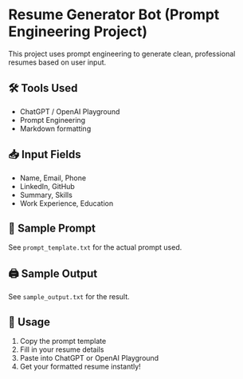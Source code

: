 # Resume Generator Bot (Prompt Engineering Project)

This project uses prompt engineering to generate clean, professional resumes based on user input.

## 🛠 Tools Used
- ChatGPT / OpenAI Playground
- Prompt Engineering
- Markdown formatting

## 📥 Input Fields
- Name, Email, Phone
- LinkedIn, GitHub
- Summary, Skills
- Work Experience, Education

## 🧾 Sample Prompt
See `prompt_template.txt` for the actual prompt used.

## 🖨️ Sample Output
See `sample_output.txt` for the result.

## 🚀 Usage
1. Copy the prompt template
2. Fill in your resume details
3. Paste into ChatGPT or OpenAI Playground
4. Get your formatted resume instantly!

